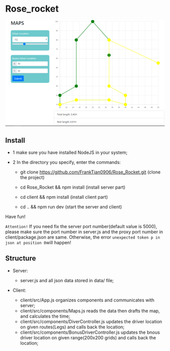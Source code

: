 # Rose_rocket

![Pic](https://raw.githubusercontent.com/FrankTian0906/Rose_Rocket/master/Sample.png "Sample page")

## Install

- 1 make sure you have installed NodeJS in your system;

- 2 In the directory you specify, enter the commands:

  - git clone https://github.com/FrankTian0906/Rose_Rocket.git (clone the project)

  - cd Rose_Rocket && npm install (install server part)

  - cd client && npm install (install client part)

  - cd .. && npm run dev (start the server and client)

Have fun!

`Attention!` If you need fix the server port number(default value is 5000), please make sure the port number in server.js and the proxy port number in client/package.json are same. Otherwise, the error `unexpected token p in json at position 0`will happen!

## Structure

- Server:

  - server.js and all json data stored in data/ file;

- Client:
  - client/src/App.js organizes components and communicates with server;
  - client/src/components/Maps.js reads the data then drafts the map, and calculates the time;
  - client/src/components/DiverController.js updates the driver location on given routes(Legs) and calls back the location;
  - client/src/components/BonusDriverController.js updates the bnous driver location on given range(200x200 grids) and calls back the location;
